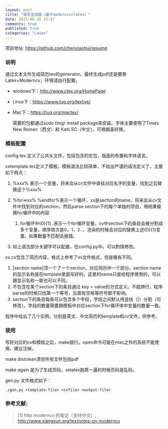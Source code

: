 ```yaml
---
layout: post
title: "简历生成器（基于moderncv+latex）"
date: 2015-06-26 15:47
comments: true
published: true
categories: "Latex"
---
```

项目地址: <https://github.com/chenxiaohui/resume>

### 说明

  通过文本文件生成简历tex的generator。最终生成pdf还是要靠Latex+Moderncv，环境请自行配置。 

- windows下：<http://www.ctex.org/HomePage>
- Linux下：<https://www.tug.org/texlive/>
- Mac下：<https://tug.org/mactex/>

  需要的包都通过sudo tlmgr install package来安装。字体主要使用了Times New Roman（西文）和 Kaiti SC（中文）。可根据喜好换。

### 模板配置

  config.tex 定义了公共头文件，包括包含的宏包，版面的布置和字体语言。

  xxtemplate.tex定义了模板。模板语法比较简单，不给出严谨的语法定义了，主要如下两点：

1. %xxx% 表示一个变量，将来会从cv文件中查找对应名字的变量，找到之后替换这个%xxx%
2. %for=>xx% %endfor%表示一个循环，xx是section的name，将来会从cv文件中找到对应的section，然后parse section下的每个单独的项目，用结果替换for循环中的内容

	1. for循环中{0}{1}..表示一个for循环变量，cv中section下的条目会被分割成多个变量，顺序依次是0，1，2..，渲染的时候会对应的替换上述{0}{1}变量。如果数量不匹配会报错。

3. 如上语法部分关键字可以配置，在config.py中。可以酌情修改。

  xx.cv包含了简历内容，格式上参考了ini文件格式，但是略有不同。

1. [section name]顶一个了一个section，对应简历中一个部分。section name的显示名称是在template里面写好的。这里的name只是给程序使用的，可以跟显示名称一致也可以不同。
2. 不包含在某个section下的条目通过 key = value的方式定义。不能跨行，程序parse的时候只找第一个等号，后面有空格等符号都不影响。
3. section下的条目每条可以包含多个字段，字段之间默认用竖线（|）分割（可修改）。字段的数量需要跟模板中对应section下for循环体中变量的数量一致。

  程序中给出了几个实例，分别是英文、中文简历的template和cv文件，供参考。


### 使用

  写好对应的cv和模板之后，make就行。open命令可能在mac之外的系统不能使用，建议注掉。

  make distclean清空所有文件包括pdf

  make again 是为了生成页码，xelatex跑第一遍的时候页码是乱码。

  gen.py 文件格式如下：

	./gen.py <template-file> <cvfile> <output-file>

### 参考文献:

>\[1] http moderncv 的笔记（支持中文）, <http://www.xiangsun.org/tex/notes-on-moderncv>
